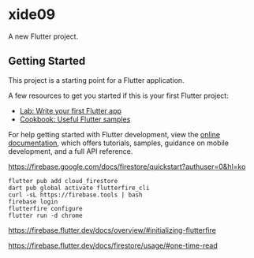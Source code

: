 # xide09

A new Flutter project.

## Getting Started

This project is a starting point for a Flutter application.

A few resources to get you started if this is your first Flutter project:

- [Lab: Write your first Flutter app](https://docs.flutter.dev/get-started/codelab)
- [Cookbook: Useful Flutter samples](https://docs.flutter.dev/cookbook)

For help getting started with Flutter development, view the
[online documentation](https://docs.flutter.dev/), which offers tutorials,
samples, guidance on mobile development, and a full API reference.

https://firebase.google.com/docs/firestore/quickstart?authuser=0&hl=ko
```
flutter pub add cloud_firestore
dart pub global activate flutterfire_cli
curl -sL https://firebase.tools | bash
firebase login
flutterfire configure
flutter run -d chrome
```

https://firebase.flutter.dev/docs/overview/#initializing-flutterfire


https://firebase.flutter.dev/docs/firestore/usage/#one-time-read

